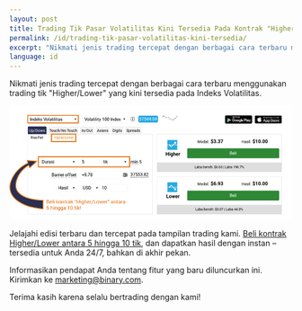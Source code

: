 ```yaml
---
layout: post
title: Trading Tik Pasar Volatilitas Kini Tersedia Pada Kontrak "Higher/Lower"
permalink: /id/trading-tik-pasar-volatilitas-kini-tersedia/
excerpt: "Nikmati jenis trading tercepat dengan berbagai cara terbaru menggunakan trading tik Higher/Lower yang kini tersedia pada Indeks Volatilitas."
language: id
---
```

Nikmati jenis trading tercepat dengan berbagai cara terbaru menggunakan trading tik "Higher/Lower" yang kini tersedia pada Indeks Volatilitas.

<a href="https://www.binary.com/id/trading.html?currency=USD&market=volidx&duration_amount=5&duration_units=t&amount=10&amount_type=payout&expiry_type=duration&underlying=R_100&formname=higherlower&barrier=+9.78" target="_blank"><img src="/images/id-19-sep.jpg" alt="Binary.com"></a>

Jelajahi edisi terbaru dan tercepat pada tampilan trading kami. <a href="https://www.binary.com/id/trading.html?currency=USD&market=volidx&duration_amount=5&duration_units=t&amount=10&amount_type=payout&expiry_type=duration&underlying=R_100&formname=higherlower&barrier=+9.78" target="_blank">Beli kontrak Higher/Lower antara 5 hingga 10 tik</a>, dan dapatkan hasil dengan instan – tersedia untuk Anda 24/7, bahkan di akhir pekan.

Informasikan pendapat Anda tentang fitur yang baru diluncurkan ini. Kirimkan ke marketing@binary.com.

Terima kasih karena selalu bertrading dengan kami!


